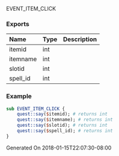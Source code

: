 EVENT_ITEM_CLICK
### Exports
**Name**|**Type**|**Description**
:-----|:-----|:-----
itemid|int|
itemname|int|
slotid|int|
spell_id|int|
### Example
```perl
sub EVENT_ITEM_CLICK {
	quest::say($itemid); # returns int
	quest::say($itemname); # returns int
	quest::say($slotid); # returns int
	quest::say($spell_id); # returns int
}
```

Generated On 2018-01-15T22:07:30-08:00